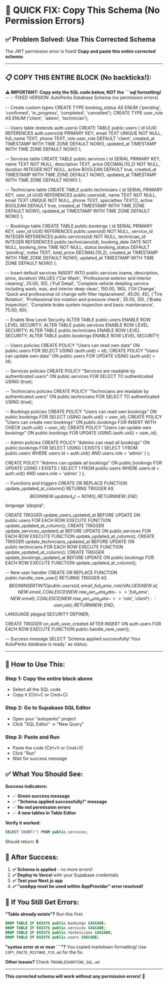 # 🚀 QUICK FIX: Copy This Schema (No Permission Errors)

## ✅ Problem Solved: Use This Corrected Schema

The JWT permission error is fixed! **Copy and paste this entire corrected schema:**

---

## 📋 COPY THIS ENTIRE BLOCK (No backticks!):

**⚠️ IMPORTANT: Copy only the SQL code below, NOT the ```sql formatting!**
-- ✅ FIXED VERSION: AutoPerks Database Schema (no permission errors)

-- Create custom types
CREATE TYPE booking_status AS ENUM ('pending', 'confirmed', 'in_progress', 'completed', 'cancelled');
CREATE TYPE user_role AS ENUM ('client', 'admin', 'technician');

-- Users table (extends auth.users)
CREATE TABLE public.users (
  id UUID REFERENCES auth.users(id) PRIMARY KEY,
  email TEXT UNIQUE NOT NULL,
  full_name TEXT,
  phone TEXT,
  role user_role DEFAULT 'client',
  created_at TIMESTAMP WITH TIME ZONE DEFAULT NOW(),
  updated_at TIMESTAMP WITH TIME ZONE DEFAULT NOW()
);

-- Services table
CREATE TABLE public.services (
  id SERIAL PRIMARY KEY,
  name TEXT NOT NULL,
  description TEXT,
  price DECIMAL(10,2) NOT NULL,
  duration INTEGER NOT NULL,
  active BOOLEAN DEFAULT true,
  created_at TIMESTAMP WITH TIME ZONE DEFAULT NOW(),
  updated_at TIMESTAMP WITH TIME ZONE DEFAULT NOW()
);

-- Technicians table
CREATE TABLE public.technicians (
  id SERIAL PRIMARY KEY,
  user_id UUID REFERENCES public.users(id),
  name TEXT NOT NULL,
  email TEXT UNIQUE NOT NULL,
  phone TEXT,
  specialties TEXT[],
  active BOOLEAN DEFAULT true,
  created_at TIMESTAMP WITH TIME ZONE DEFAULT NOW(),
  updated_at TIMESTAMP WITH TIME ZONE DEFAULT NOW()
);

-- Bookings table
CREATE TABLE public.bookings (
  id SERIAL PRIMARY KEY,
  user_id UUID REFERENCES public.users(id) NOT NULL,
  service_id INTEGER REFERENCES public.services(id) NOT NULL,
  technician_id INTEGER REFERENCES public.technicians(id),
  booking_date DATE NOT NULL,
  booking_time TIME NOT NULL,
  status booking_status DEFAULT 'pending',
  notes TEXT,
  total_price DECIMAL(10,2),
  created_at TIMESTAMP WITH TIME ZONE DEFAULT NOW(),
  updated_at TIMESTAMP WITH TIME ZONE DEFAULT NOW()
);

-- Insert default services
INSERT INTO public.services (name, description, price, duration) VALUES
('Car Wash', 'Professional exterior and interior cleaning', 25.00, 30),
('Full Detail', 'Complete vehicle detailing service including wash, wax, and interior deep clean', 150.00, 180),
('Oil Change', 'Quick and professional oil change with filter replacement', 45.00, 45),
('Tire Rotation', 'Professional tire rotation and pressure check', 35.00, 30),
('Brake Inspection', 'Complete brake system inspection and basic maintenance', 75.00, 60);

-- Enable Row Level Security
ALTER TABLE public.users ENABLE ROW LEVEL SECURITY;
ALTER TABLE public.services ENABLE ROW LEVEL SECURITY;
ALTER TABLE public.technicians ENABLE ROW LEVEL SECURITY;
ALTER TABLE public.bookings ENABLE ROW LEVEL SECURITY;

-- Users policies
CREATE POLICY "Users can read own data" ON public.users FOR SELECT USING (auth.uid() = id);
CREATE POLICY "Users can update own data" ON public.users FOR UPDATE USING (auth.uid() = id);

-- Services policies
CREATE POLICY "Services are readable by authenticated users" ON public.services FOR SELECT TO authenticated USING (true);

-- Technicians policies
CREATE POLICY "Technicians are readable by authenticated users" ON public.technicians FOR SELECT TO authenticated USING (true);

-- Bookings policies
CREATE POLICY "Users can read own bookings" ON public.bookings FOR SELECT USING (auth.uid() = user_id);
CREATE POLICY "Users can create own bookings" ON public.bookings FOR INSERT WITH CHECK (auth.uid() = user_id);
CREATE POLICY "Users can update own bookings" ON public.bookings FOR UPDATE USING (auth.uid() = user_id);

-- Admin policies
CREATE POLICY "Admins can read all bookings" ON public.bookings FOR SELECT USING (
  EXISTS (
    SELECT 1 FROM public.users 
    WHERE users.id = auth.uid() AND users.role = 'admin'
  )
);

CREATE POLICY "Admins can update all bookings" ON public.bookings FOR UPDATE USING (
  EXISTS (
    SELECT 1 FROM public.users 
    WHERE users.id = auth.uid() AND users.role = 'admin'
  )
);

-- Functions and triggers
CREATE OR REPLACE FUNCTION update_updated_at_column()
RETURNS TRIGGER AS $$
BEGIN
    NEW.updated_at = NOW();
    RETURN NEW;
END;
$$ language 'plpgsql';

CREATE TRIGGER update_users_updated_at BEFORE UPDATE ON public.users FOR EACH ROW EXECUTE FUNCTION update_updated_at_column();
CREATE TRIGGER update_services_updated_at BEFORE UPDATE ON public.services FOR EACH ROW EXECUTE FUNCTION update_updated_at_column();
CREATE TRIGGER update_technicians_updated_at BEFORE UPDATE ON public.technicians FOR EACH ROW EXECUTE FUNCTION update_updated_at_column();
CREATE TRIGGER update_bookings_updated_at BEFORE UPDATE ON public.bookings FOR EACH ROW EXECUTE FUNCTION update_updated_at_column();

-- New user handler
CREATE OR REPLACE FUNCTION public.handle_new_user()
RETURNS TRIGGER AS $$
BEGIN
  INSERT INTO public.users (id, email, full_name, role)
  VALUES (
    NEW.id,
    NEW.email,
    COALESCE(NEW.raw_user_meta_data->>'full_name', NEW.email),
    COALESCE(NEW.raw_user_meta_data->>'role', 'client')::user_role
  );
  RETURN NEW;
END;
$$ LANGUAGE plpgsql SECURITY DEFINER;

CREATE TRIGGER on_auth_user_created
  AFTER INSERT ON auth.users
  FOR EACH ROW EXECUTE FUNCTION public.handle_new_user();

-- Success message
SELECT 'Schema applied successfully! Your AutoPerks database is ready.' as status;

---

## 🎯 How to Use This:

### **Step 1**: Copy the entire block above
- Select all the SQL code
- Copy it (Ctrl+C or Cmd+C)

### **Step 2**: Go to Supabase SQL Editor
- Open your "autoperks" project
- Click "SQL Editor" → "New Query"

### **Step 3**: Paste and Run
- Paste the code (Ctrl+V or Cmd+V)
- Click "Run"
- Wait for success message

## ✅ What You Should See:

**Success indicators:**
- ✅ **Green success message**
- ✅ **"Schema applied successfully!" message**
- ✅ **No red permission errors**
- ✅ **4 new tables in Table Editor**

**Verify it worked:**
```sql
SELECT COUNT(*) FROM public.services;
```
Should return: **5**

## 🚀 After Success:

1. **✅ Schema is applied** - no more errors!
2. **✅ Deploy to Vercel** with your Supabase credentials
3. **✅ Test your Next.js app**
4. **✅ "useApp must be used within AppProvider" error resolved!**

## 🔧 If You Still Get Errors:

**"Table already exists"?**
Run this first:
```sql
DROP TABLE IF EXISTS public.bookings CASCADE;
DROP TABLE IF EXISTS public.services CASCADE;
DROP TABLE IF EXISTS public.technicians CASCADE;
DROP TABLE IF EXISTS public.users CASCADE;
```

**"syntax error at or near ```"?**
You copied markdown formatting! Use `COPY_PASTE_MISTAKE_FIX.md` for the fix.

**Other issues?** Check `TROUBLESHOOTING_SQL.md`

---

**This corrected schema will work without any permission errors!** 🎉